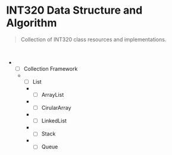 # INT320 Data Structure and Algorithm



> Collection of INT320 class resources and implementations.

<br>

* - [ ] Collection Framework
  * - [ ] List
    * - [ ] ArrayList
    * - [ ] CirularArray
    * - [ ] LinkedList
    * - [ ] Stack
    * - [ ] Queue
